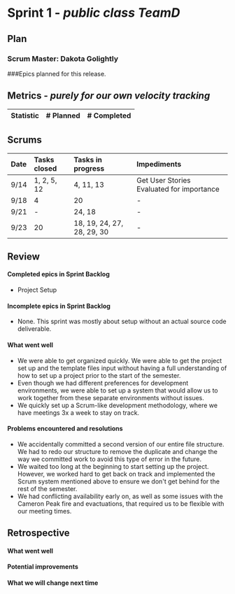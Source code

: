 # Sprint 1 - *public class TeamD*

## Plan
### Scrum Master: Dakota Golightly

###Epics planned for this release.




## Metrics - *purely for our own velocity tracking*

| Statistic | # Planned | # Completed |
| --- | ---: | ---: |



## Scrums

| Date | Tasks closed  | Tasks in progress | Impediments |
| :--- | :--- | :--- | :--- |
| 9/14 | 1, 2, 5, 12 | 4, 11, 13 | Get User Stories Evaluated for importance |
| 9/18 | 4 | 20 | - |
| 9/21 | - | 24, 18 | - |
| 9/23 | 20 | 18, 19, 24, 27, 28, 29, 30 | - |

## Review

#### Completed epics in Sprint Backlog 
- Project Setup

#### Incomplete epics in Sprint Backlog 
- None. This sprint was mostly about setup without an actual source code deliverable.

#### What went well
- We were able to get organized quickly. We were able to get the project set up and the template files input without having a full understanding of how to set up a project prior to the start of the semester.
- Even though we had different preferences for development environments, we were able to set up a system that would allow us to work together from these separate environments without issues.
- We quickly set up a Scrum-like development methodology, where we have meetings 3x a week to stay on track.

#### Problems encountered and resolutions
- We accidentally committed a second version of our entire file structure. We had to redo our structure to remove the duplicate and change the way we committed work to avoid this type of error in the future. 
- We waited too long at the beginning to start setting up the project. However, we worked hard to get back on track and implemented the Scrum system mentioned above to ensure we don't get behind for the rest of the semester.
- We had conflicting availability early on, as well as some issues with the Cameron Peak fire and evactuations, that required us to be flexible with our meeting times.


## Retrospective

#### What went well

#### Potential improvements

#### What we will change next time
